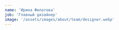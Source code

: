 ```yaml
---
name: 'Ирина Филатова'
job: 'Главный дизайнер'
image: '/assets/images/about/team/designer.webp'
---
```

